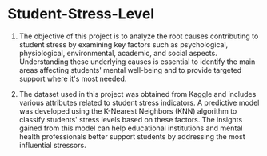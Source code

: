 # Student-Stress-Level
1. The objective of this project is to analyze the root causes contributing to student stress by examining key factors such as psychological, physiological, environmental, academic, and social aspects. Understanding these underlying causes is essential to identify the main areas affecting students' mental well-being and to provide targeted support where it's most needed.

2. The dataset used in this project was obtained from Kaggle and includes various attributes related to student stress indicators. A predictive model was developed using the K-Nearest Neighbors (KNN) algorithm to classify students' stress levels based on these factors. The insights gained from this model can help educational institutions and mental health professionals better support students by addressing the most influential stressors.

